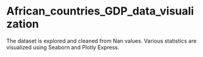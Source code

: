 # African_countries_GDP_data_visualization

The dataset is explored and cleaned from Nan values.
Various statistics are visualized using Seaborn and Plotly Express.
